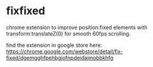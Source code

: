 fixfixed
========

chrome extension to improve position:fixed elements with transform:translateZ(0) for smooth 60fps scrolling.

find the extension in google store here: 
https://chrome.google.com/webstore/detail/fix-fixed/dgemgghfpehbgjofnpdeidajmobbkhfg